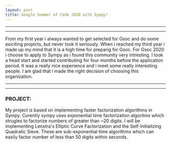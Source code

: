 ```yaml
---
layout: post
title: Google Summer of Code 2020 with Sympy!
---
```


----
****

From my first year i always wanted to get selected for Gsoc and do some exiciting projects, but never took it seriously. When i reached  my third year i made up my mind that it is a high time for preparig for Gsoc. For Gsoc 2020 i choose to apply to Sympy as i found this community very intresting. I took a head start and started contributing for four months before the application period. It was a really nice experience and i meet some really interesting people. I am glad that i made the right decision of choosing this organization.

----
****

### PROJECT:

My project is based on implementing faster factorization algorithms in Sympy. Curently sympy uses exponential time factorization algoritms which strugles to factorize numbers of greater than ~20 digits. I will be implementing Lenstra's Elliptic Curve Factorization and the Self-Initializing Quadratic Sieve. These are sub-exponential time algorithms which can easily factor number of less than 50 digits within seconds.
